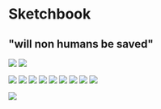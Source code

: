 # Sketchbook

## "will non humans be saved"

![](https://isaac-art.github.io/images/privacy.png)
![](https://isaac-art.github.io/images/sb/animated.gif)

![](https://isaac-art.github.io/images/sb/IMG_1666-1.jpg)
![](https://isaac-art.github.io/images/sb/IMG_1667-1.jpg)
![](https://isaac-art.github.io/images/sb/IMG_1672-1.jpg)
![](https://isaac-art.github.io/images/sb/IMG_1673-1.jpg)
![](https://isaac-art.github.io/images/sb/IMG_1674-1.jpg)
![](https://isaac-art.github.io/images/sb/IMG_1675-1.jpg)
![](https://isaac-art.github.io/images/sb/IMG_1676-1.jpg)
![](https://isaac-art.github.io/images/sb/IMG_1677-1.jpg)
![](https://isaac-art.github.io/images/sb/IMG_1678-1.jpg)

![](https://isaac-art.github.io/images/sb/ssqq.png)
